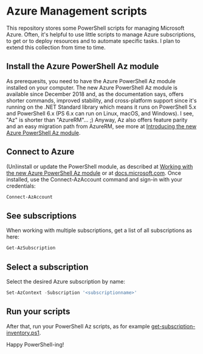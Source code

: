 # Azure Management scripts
This repository stores some PowerShell scripts for managing Microsoft Azure. Often, it's helpful to use little scripts to manage Azure subscriptions, to get or to deploy resources and to automate specific tasks. I plan to extend this collection from time to time. 

## Install the Azure PowerShell Az module
As prerequesits, you need to have the Azure PowerShell Az module installed on your computer.
The new Azure PowerShell Az module is available since December 2018 and, as the documentation says, offers shorter commands, improved stability, and cross-platform support since it's running on the .NET Standard library which means it runs on PowerShell 5.x and PowerShell 6.x (PS 6.x can run on Linux, macOS, and Windows). I see, "Az" is shorter than "AzureRM"… ;) Anyway, Az also offers feature parity and an easy migration path from AzureRM, see more at [Introducing the new Azure PowerShell Az module](https://docs.microsoft.com/en-us/powershell/azure/new-azureps-module-az?view=azps-1.3.0).

## Connect to Azure
(Un)install or update the PowerShell module, as described at [Working with the new Azure PowerShell Az module](https://blog.atwork.at/post/2019/02/26/The-new-Azure-PowerShell-Az-module) or at [docs.microsoft.com](https://docs.microsoft.com/en-us/powershell/azure/install-az-ps?view=azps-1.3.0). Once installed, use the Connect-AzAccount command and sign-in with your credentials:
```powershell
Connect-AzAccount
```
## See subscriptions
When working with multiple subscriptions, get a list of all subscriptions as here:
```powershell
Get-AzSubscription
```

## Select a subscription
Select the desired Azure subscription by name: 
```powershell
Set-AzContext -Subscription '<subscriptionname>'
```

## Run your scripts
After that, run your PowerShell Az scripts, as for example [get-subscription-inventory.ps1](https://github.com/tonipohl/AzureManagement/blob/master/get-subscription-inventory.ps1).

Happy PowerShell-ing!
